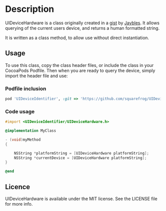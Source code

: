 # Description
UIDeviceHardware is a class originally created in a [gist](https://gist.github.com/1323251) by [Jaybles](https://github.com/Jaybles). It allows querying of the current users device, and returns a human formatted string.

It is written as a class method, to allow use without direct instantiation.

## Usage
To use this class, copy the class header files, or include the class in your CocoaPods Podfile. Then when you are ready to query the device, simply import the header file and use:

### Podfile inclusion

```ruby
pod 'UIDeviceIdentifier', :git => 'https://github.com/squarefrog/UIDeviceIdentifier.git'
```

### Code usage

```objective-c
#import <UIDeviceIdentifier/UIDeviceHardware.h>

@implementation MyClass

- (void)myMethod
{

    NSString *platformString = [UIDeviceHardware platformString];
    NSString *currentDevice = [UIDeviceHardware platformString];
}

@end
```

## Licence
UIDeviceHardware is available under the MIT license. See the LICENSE file for more info.
